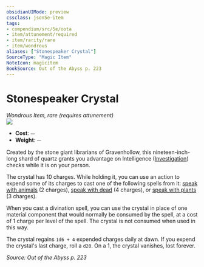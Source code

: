 ```yaml
---
obsidianUIMode: preview
cssclass: json5e-item
tags:
- compendium/src/5e/oota
- item/attunement/required
- item/rarity/rare
- item/wondrous
aliases: ["Stonespeaker Crystal"]
SourceType: "Magic Item"
NoteIcon: magicitem
BookSource: Out of the Abyss p. 223
---
```

# Stonespeaker Crystal
*Wondrous Item, rare (requires attunement)*  
![](/2-Mechanics/CLI/items/img/stonespeaker-crystal.webp#right)  

- **Cost**: ⏤
- **Weight**: ⏤

Created by the stone giant librarians of Gravenhollow, this nineteen-inch-long shard of quartz grants you advantage on Intelligence ([Investigation](/2-Mechanics/CLI/rules/skills.md#Investigation)) checks while it is on your person.

The crystal has 10 charges. While holding it, you can use an action to expend some of its charges to cast one of the following spells from it: [speak with animals](/2-Mechanics/CLI/spells/speak-with-animals.md) (2 charges), [speak with dead](/2-Mechanics/CLI/spells/speak-with-dead.md) (4 charges), or [speak with plants](/2-Mechanics/CLI/spells/speak-with-plants.md) (3 charges).

When you cast a divination spell, you can use the crystal in place of one material component that would normally be consumed by the spell, at a cost of 1 charge per level of the spell. The crystal is not consumed when used in this way.

The crystal regains `1d6 + 4` expended charges daily at dawn. If you expend the crystal's last charge, roll a `d20`. On a 1, the crystal vanishes, lost forever.

*Source: Out of the Abyss p. 223*